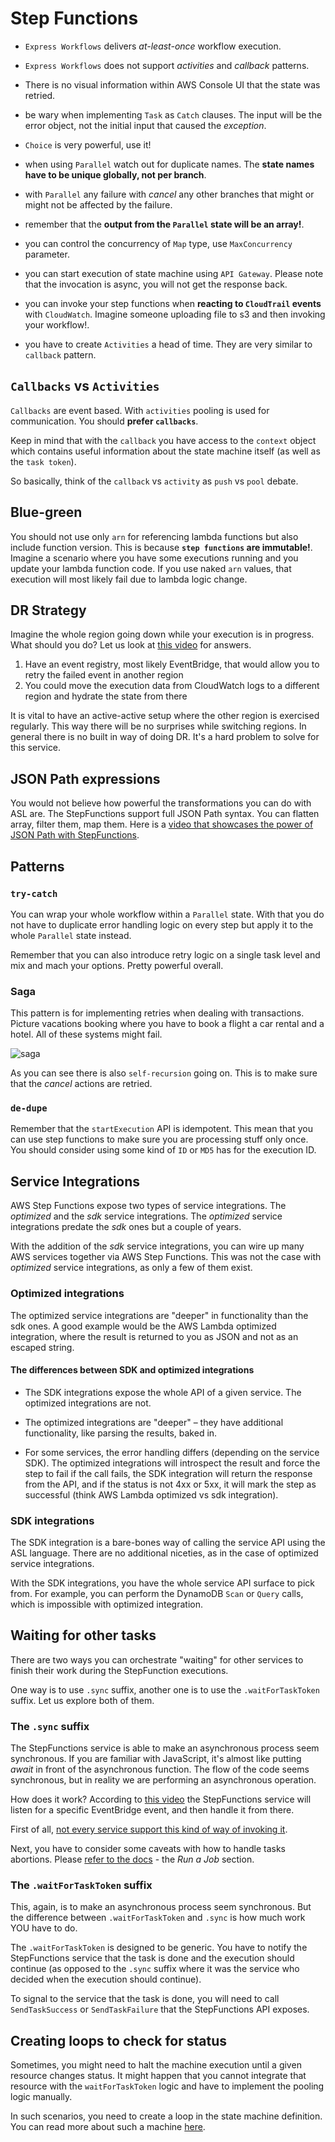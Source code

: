 # Step Functions

- `Express Workflows` delivers _at-least-once_ workflow execution.

- `Express Workflows` does not support _activities_ and _callback_ patterns.

- There is no visual information within AWS Console UI that the state was retried.

- be wary when implementing `Task` as `Catch` clauses. The input will be the error object, not the initial input that caused the _exception_.

- `Choice` is very powerful, use it!

- when using `Parallel` watch out for duplicate names. The **state names have to be unique globally, not per branch**.

- with `Parallel` any failure with _cancel_ any other branches that might or might not be affected by the failure.

- remember that the **output from the `Parallel` state will be an array!**.

- you can control the concurrency of `Map` type, use `MaxConcurrency` parameter.

- you can start execution of state machine using `API Gateway`. Please note that the invocation is async, you will not get the response back.

- you can invoke your step functions when **reacting to `CloudTrail` events** with `CloudWatch`. Imagine someone uploading file to s3 and then invoking your workflow!.

- you have to create `Activities` a head of time. They are very similar to `callback` pattern.

## `Callbacks` vs `Activities`

`Callbacks` are event based. With `activities` pooling is used for communication. You should **prefer `callbacks`**.

Keep in mind that with the `callback` you have access to the `context` object which contains useful information about the state machine itself (as well as the `task token`).

So basically, think of the `callback` vs `activity` as `push` vs `pool` debate.

## Blue-green

You should not use only `arn` for referencing lambda functions but also include function version. This is because **`step functions` are immutable!**.
Imagine a scenario where you have some executions running and you update your lambda function code. If you use naked `arn` values, that execution will most likely fail due to lambda logic change.

## DR Strategy

Imagine the whole region going down while your execution is in progress. What should you do? Let us look at [this video](https://youtu.be/MqVqjn3sZVg?t=786) for answers.

1. Have an event registry, most likely EventBridge, that would allow you to retry the failed event in another region
2. You could move the execution data from CloudWatch logs to a different region and hydrate the state from there

It is vital to have an active-active setup where the other region is exercised regularly. This way there will be no surprises while switching regions.
In general there is no built in way of doing DR. It's a hard problem to solve for this service.

## JSON Path expressions

You would not believe how powerful the transformations you can do with ASL are. The StepFunctions support full JSON Path syntax.
You can flatten array, filter them, map them. Here is a [video that showcases the power of JSON Path with StepFunctions](https://youtu.be/MqVqjn3sZVg?t=2015).

## Patterns

### `try-catch`

You can wrap your whole workflow within a `Parallel` state. With that you do not have to duplicate error handling logic on every step but apply it to the whole `Parallel` state instead.

Remember that you can also introduce retry logic on a single task level and mix and mach your options. Pretty powerful overall.

### Saga

This pattern is for implementing retries when dealing with transactions. Picture vacations booking where you have to book a flight a car rental and a hotel. All of these systems might fail.

![saga](./assets/saga.png)

As you can see there is also `self-recursion` going on. This is to make sure that the _cancel_ actions are retried.

### `de-dupe`

Remember that the `startExecution` API is idempotent. This mean that you can use step functions to make sure you are processing stuff only once.
You should consider using some kind of `ID` or `MD5` has for the execution ID.

## Service Integrations

AWS Step Functions expose two types of service integrations. The _optimized_ and the _sdk_ service integrations. The _optimized_ service integrations predate the _sdk_ ones but a couple of years.

With the addition of the _sdk_ service integrations, you can wire up many AWS services together via AWS Step Functions. This was not the case with _optimized_ service integrations, as only a few of them exist.

### Optimized integrations

The optimized service integrations are "deeper" in functionality than the sdk ones. A good example would be the AWS Lambda optimized integration, where the result is returned to you as JSON and not as an escaped string.

#### The differences between SDK and optimized integrations

- The SDK integrations expose the whole API of a given service. The optimized integrations are not.

- The optimized integrations are "deeper" – they have additional functionality, like parsing the results, baked in.

- For some services, the error handling differs (depending on the service SDK). The optimized integrations will introspect the result and force the step to fail if the call fails, the SDK integration will return the response from the API, and if the status is not 4xx or 5xx, it will mark the step as successful (think AWS Lambda optimized vs sdk integration).

### SDK integrations

The SDK integration is a bare-bones way of calling the service API using the ASL language. There are no additional niceties, as in the case of optimized service integrations.

With the SDK integrations, you have the whole service API surface to pick from. For example, you can perform the DynamoDB `Scan` or `Query` calls, which is impossible with optimized integration.

## Waiting for other tasks

There are two ways you can orchestrate "waiting" for other services to finish their work during the StepFunction executions.

One way is to use `.sync` suffix, another one is to use the `.waitForTaskToken` suffix. Let us explore both of them.

### The `.sync` suffix

The StepFunctions service is able to make an asynchronous process seem synchronous. If you are familiar with JavaScript, it's almost like putting
_await_ in front of the asynchronous function. The flow of the code seems synchronous, but in reality we are performing an asynchronous operation.

How does it work? According to [this video](https://youtu.be/MqVqjn3sZVg?t=2464) the StepFunctions service will listen for a specific EventBridge event, and then handle it from there.

First of all, [not every service support this kind of way of invoking it](https://docs.aws.amazon.com/step-functions/latest/dg/connect-supported-services.html).

Next, you have to consider some caveats with how to handle tasks abortions. Please [refer to the docs](https://docs.aws.amazon.com/step-functions/latest/dg/connect-to-resource.html#connect-wait-token) - the _Run a Job_ section.

### The `.waitForTaskToken` suffix

This, again, is to make an asynchronous process seem synchronous. But the difference between `.waitForTaskToken` and `.sync` is how much work YOU have to do.

The `.waitForTaskToken` is designed to be generic. You have to notify the StepFunctions service that the task is done and the execution should continue (as opposed to the `.sync` suffix where it was the service who decided when the execution should continue).

To signal to the service that the task is done, you will need to call `SendTaskSuccess` or `SendTaskFailure` that the StepFunctions API exposes.

## Creating loops to check for status

Sometimes, you might need to halt the machine execution until a given resource changes status. It might happen that you cannot integrate that resource with the `waitForTaskToken` logic and have to implement the pooling logic manually.

In such scenarios, you need to create a loop in the state machine definition. You can read more about such a machine [here](https://docs.aws.amazon.com/step-functions/latest/dg/tutorial-create-iterate-pattern-section.html#create-iterate-pattern-step-3).
